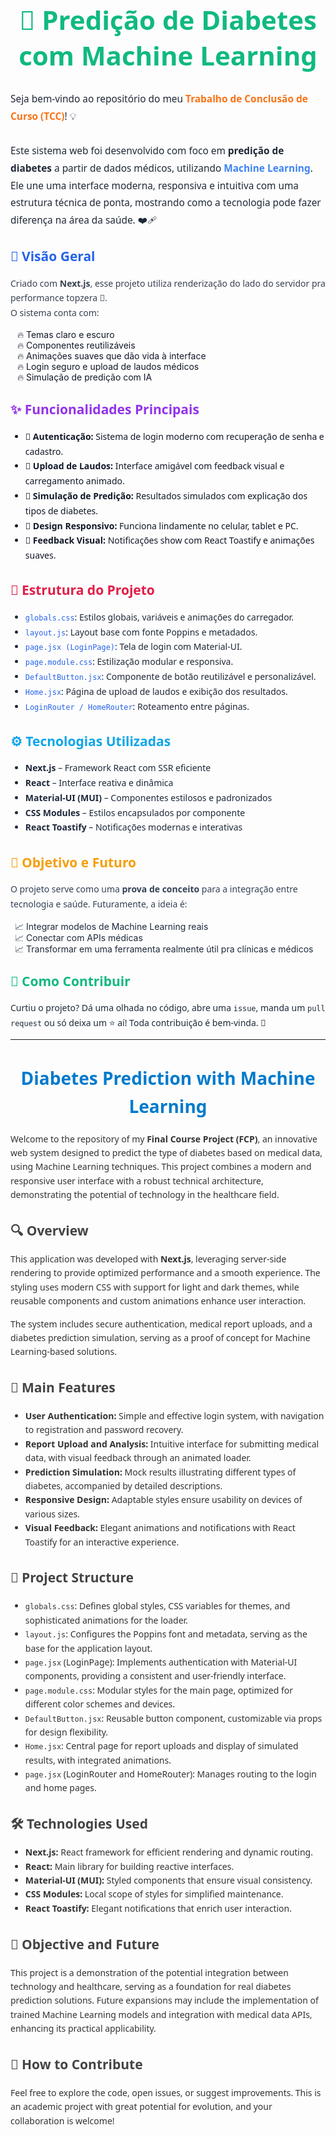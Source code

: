 <h1 style="color: #10b981; text-align: center; font-family: 'Segoe UI', Tahoma, Geneva, Verdana, sans-serif; font-size: 3em; margin-top: 20px;">
  🔬 Predição de Diabetes com Machine Learning
</h1>

<p style="font-family: 'Segoe UI', Tahoma, Geneva, Verdana, sans-serif; color: #1f2937; font-size: 1.1em; line-height: 1.8; margin: 20px 0;">
  Seja bem-vindo ao repositório do meu <strong style="color: #f97316;">Trabalho de Conclusão de Curso (TCC)</strong>! 💡
  <br><br>
  Este sistema web foi desenvolvido com foco em <strong>predição de diabetes</strong> a partir de dados médicos, utilizando <strong style="color: #3b82f6;">Machine Learning</strong>. Ele une uma interface moderna, responsiva e intuitiva com uma estrutura técnica de ponta, mostrando como a tecnologia pode fazer diferença na área da saúde. ❤️‍🩹
</p>

<h2 style="color: #2563eb; font-family: 'Segoe UI', Tahoma, Geneva, Verdana, sans-serif;">📌 Visão Geral</h2>
<p style="font-family: 'Segoe UI', Tahoma, Geneva, Verdana, sans-serif; color: #374151; font-size: 1em; line-height: 1.7;">
  Criado com <strong>Next.js</strong>, esse projeto utiliza renderização do lado do servidor pra performance topzera 🚀.
  <br>
  O sistema conta com:
  <ul style="list-style: '🔥 '; padding-left: 25px; color: #111827;">
    <li>Temas claro e escuro</li>
    <li>Componentes reutilizáveis</li>
    <li>Animações suaves que dão vida à interface</li>
    <li>Login seguro e upload de laudos médicos</li>
    <li>Simulação de predição com IA</li>
  </ul>
</p>

<h2 style="color: #9333ea; font-family: 'Segoe UI', Tahoma, Geneva, Verdana, sans-serif;">✨ Funcionalidades Principais</h2>
<ul style="font-family: 'Segoe UI', Tahoma, Geneva, Verdana, sans-serif; color: #111827; font-size: 1em; line-height: 1.7;">
  <li><strong>🔐 Autenticação:</strong> Sistema de login moderno com recuperação de senha e cadastro.</li>
  <li><strong>📄 Upload de Laudos:</strong> Interface amigável com feedback visual e carregamento animado.</li>
  <li><strong>🤖 Simulação de Predição:</strong> Resultados simulados com explicação dos tipos de diabetes.</li>
  <li><strong>📱 Design Responsivo:</strong> Funciona lindamente no celular, tablet e PC.</li>
  <li><strong>🎉 Feedback Visual:</strong> Notificações show com React Toastify e animações suaves.</li>
</ul>

<h2 style="color: #e11d48; font-family: 'Segoe UI', Tahoma, Geneva, Verdana, sans-serif;">🧩 Estrutura do Projeto</h2>
<ul style="font-family: 'Segoe UI', Tahoma, Geneva, Verdana, sans-serif; color: #1f2937; font-size: 1em; line-height: 1.7;">
  <li><code style="color: #2563eb;">globals.css</code>: Estilos globais, variáveis e animações do carregador.</li>
  <li><code style="color: #2563eb;">layout.js</code>: Layout base com fonte Poppins e metadados.</li>
  <li><code style="color: #2563eb;">page.jsx (LoginPage)</code>: Tela de login com Material-UI.</li>
  <li><code style="color: #2563eb;">page.module.css</code>: Estilização modular e responsiva.</li>
  <li><code style="color: #2563eb;">DefaultButton.jsx</code>: Componente de botão reutilizável e personalizável.</li>
  <li><code style="color: #2563eb;">Home.jsx</code>: Página de upload de laudos e exibição dos resultados.</li>
  <li><code style="color: #2563eb;">LoginRouter / HomeRouter</code>: Roteamento entre páginas.</li>
</ul>

<h2 style="color: #0ea5e9; font-family: 'Segoe UI', Tahoma, Geneva, Verdana, sans-serif;">⚙️ Tecnologias Utilizadas</h2>
<ul style="font-family: 'Segoe UI', Tahoma, Geneva, Verdana, sans-serif; color: #1e293b; font-size: 1em; line-height: 1.7;">
  <li><strong>Next.js</strong> – Framework React com SSR eficiente</li>
  <li><strong>React</strong> – Interface reativa e dinâmica</li>
  <li><strong>Material-UI (MUI)</strong> – Componentes estilosos e padronizados</li>
  <li><strong>CSS Modules</strong> – Estilos encapsulados por componente</li>
  <li><strong>React Toastify</strong> – Notificações modernas e interativas</li>
</ul>

<h2 style="color: #f59e0b; font-family: 'Segoe UI', Tahoma, Geneva, Verdana, sans-serif;">🎯 Objetivo e Futuro</h2>
<p style="font-family: 'Segoe UI', Tahoma, Geneva, Verdana, sans-serif; color: #334155; font-size: 1em; line-height: 1.7;">
  O projeto serve como uma <strong>prova de conceito</strong> para a integração entre tecnologia e saúde. Futuramente, a ideia é:
  <ul style="list-style: '📈 '; padding-left: 25px; color: #1e293b;">
    <li>Integrar modelos de Machine Learning reais</li>
    <li>Conectar com APIs médicas</li>
    <li>Transformar em uma ferramenta realmente útil pra clínicas e médicos</li>
  </ul>
</p>

<h2 style="color: #10b981; font-family: 'Segoe UI', Tahoma, Geneva, Verdana, sans-serif;">🤝 Como Contribuir</h2>
<p style="font-family: 'Segoe UI', Tahoma, Geneva, Verdana, sans-serif; color: #1e293b; font-size: 1em; line-height: 1.7;">
  Curtiu o projeto? Dá uma olhada no código, abre uma <code>issue</code>, manda um <code>pull request</code> ou só deixa um ⭐ aí! Toda contribuição é bem-vinda. 🙌
</p>


-----------------------------------------------------------------------------------------------------------------------------------------------------------------------------------------------------------------------------------------

<div style="font-family: 'Segoe UI', Tahoma, Geneva, Verdana, sans-serif; line-height: 1.6; color: #333; max-width: 800px; margin: auto;">
  <h1 style="color: #007acc; text-align: center;">Diabetes Prediction with Machine Learning</h1>

  <p>Welcome to the repository of my <strong>Final Course Project (FCP)</strong>, an innovative web system designed to predict the type of diabetes based on medical data, using Machine Learning techniques. This project combines a modern and responsive user interface with a robust technical architecture, demonstrating the potential of technology in the healthcare field.</p>

  <h2 style="color: #444;">🔍 Overview</h2>
  <p>This application was developed with <strong>Next.js</strong>, leveraging server-side rendering to provide optimized performance and a smooth experience. The styling uses modern CSS with support for light and dark themes, while reusable components and custom animations enhance user interaction.</p>
  <p>The system includes secure authentication, medical report uploads, and a diabetes prediction simulation, serving as a proof of concept for Machine Learning-based solutions.</p>

  <h2 style="color: #444;">🚀 Main Features</h2>
  <ul>
    <li><strong>User Authentication:</strong> Simple and effective login system, with navigation to registration and password recovery.</li>
    <li><strong>Report Upload and Analysis:</strong> Intuitive interface for submitting medical data, with visual feedback through an animated loader.</li>
    <li><strong>Prediction Simulation:</strong> Mock results illustrating different types of diabetes, accompanied by detailed descriptions.</li>
    <li><strong>Responsive Design:</strong> Adaptable styles ensure usability on devices of various sizes.</li>
    <li><strong>Visual Feedback:</strong> Elegant animations and notifications with React Toastify for an interactive experience.</li>
  </ul>

  <h2 style="color: #444;">📁 Project Structure</h2>
  <ul>
    <li><code>globals.css</code>: Defines global styles, CSS variables for themes, and sophisticated animations for the loader.</li>
    <li><code>layout.js</code>: Configures the Poppins font and metadata, serving as the base for the application layout.</li>
    <li><code>page.jsx</code> (LoginPage): Implements authentication with Material-UI components, providing a consistent and user-friendly interface.</li>
    <li><code>page.module.css</code>: Modular styles for the main page, optimized for different color schemes and devices.</li>
    <li><code>DefaultButton.jsx</code>: Reusable button component, customizable via props for design flexibility.</li>
    <li><code>Home.jsx</code>: Central page for report uploads and display of simulated results, with integrated animations.</li>
    <li><code>page.jsx</code> (LoginRouter and HomeRouter): Manages routing to the login and home pages.</li>
  </ul>

  <h2 style="color: #444;">🛠 Technologies Used</h2>
  <ul>
    <li><strong>Next.js:</strong> React framework for efficient rendering and dynamic routing.</li>
    <li><strong>React:</strong> Main library for building reactive interfaces.</li>
    <li><strong>Material-UI (MUI):</strong> Styled components that ensure visual consistency.</li>
    <li><strong>CSS Modules:</strong> Local scope of styles for simplified maintenance.</li>
    <li><strong>React Toastify:</strong> Elegant notifications that enrich user interaction.</li>
  </ul>

  <h2 style="color: #444;">🎯 Objective and Future</h2>
  <p>This project is a demonstration of the potential integration between technology and healthcare, serving as a foundation for real diabetes prediction solutions. Future expansions may include the implementation of trained Machine Learning models and integration with medical data APIs, enhancing its practical applicability.</p>

  <h2 style="color: #444;">🤝 How to Contribute</h2>
  <p>Feel free to explore the code, open issues, or suggest improvements. This is an academic project with great potential for evolution, and your collaboration is welcome!</p>
</div>


